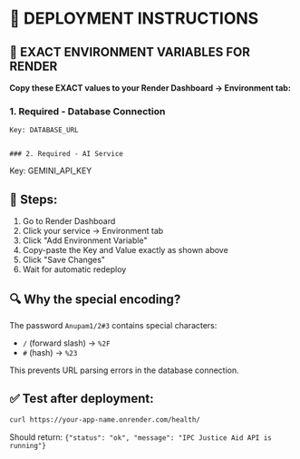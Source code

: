 # 🚀 DEPLOYMENT INSTRUCTIONS

## 🎯 EXACT ENVIRONMENT VARIABLES FOR RENDER

**Copy these EXACT values to your Render Dashboard → Environment tab:**

### 1. Required - Database Connection
```
Key: DATABASE_URL


### 2. Required - AI Service  
```
Key: GEMINI_API_KEY


## 📝 Steps:
1. Go to Render Dashboard
2. Click your service → Environment tab
3. Click "Add Environment Variable"
4. Copy-paste the Key and Value exactly as shown above
5. Click "Save Changes"
6. Wait for automatic redeploy

## 🔍 Why the special encoding?
The password `Anupam1/2#3` contains special characters:
- `/` (forward slash) → `%2F` 
- `#` (hash) → `%23`

This prevents URL parsing errors in the database connection.

## ✅ Test after deployment:
```bash
curl https://your-app-name.onrender.com/health/
```

Should return: `{"status": "ok", "message": "IPC Justice Aid API is running"}`

